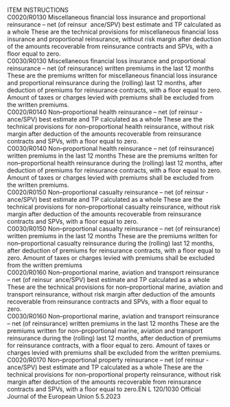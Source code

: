  
ITEM  INSTRUCTIONS  
C0020/R0130  Miscellaneous financial loss 
insurance and proportional 
reinsurance – net (of reinsur ­
ance/SPV) best estimate and TP 
calculated as a whole  These are the technical provisions for miscellaneous financial loss insurance and 
proportional reinsurance, without risk margin after deduction of the amounts 
recoverable from reinsurance contracts and SPVs, with a floor equal to zero.  
C0030/R0130  Miscellaneous financial loss 
insurance and proportional 
reinsurance – net (of 
reinsurance) written premiums 
in the last 12 months  These are the premiums written for miscellaneous financial loss insurance and 
proportional reinsurance during the (rolling) last 12 months, after deduction of 
premiums for reinsurance contracts, with a floor equal to zero. Amount of taxes 
or charges levied with premiums shall be excluded from the written premiums.  
C0020/R0140  Non–proportional health 
reinsurance – net (of reinsur ­
ance/SPV) best estimate and TP 
calculated as a whole  These are the technical provisions for non–proportional health reinsurance, 
without risk margin after deduction of the amounts recoverable from reinsurance 
contracts and SPVs, with a floor equal to zero.  
C0030/R0140  Non–proportional health 
reinsurance – net (of 
reinsurance) written premiums 
in the last 12 months  These are the premiums written for non–proportional health reinsurance during 
the (rolling) last 12 months, after deduction of premiums for reinsurance 
contracts, with a floor equal to zero. Amount of taxes or charges levied with 
premiums shall be excluded from the written premiums.  
C0020/R0150  Non–proportional casualty 
reinsurance – net (of reinsur ­
ance/SPV) best estimate and TP 
calculated as a whole  These are the technical provisions for non–proportional casualty reinsurance, 
without risk margin after deduction of the amounts recoverable from reinsurance 
contracts and SPVs, with a floor equal to zero.  
C0030/R0150  Non–proportional casualty 
reinsurance – net (of 
reinsurance) written premiums 
in the last 12 months  These are the premiums written for non–proportional casualty reinsurance during 
the (rolling) last 12 months, after deduction of premiums for reinsurance 
contracts, with a floor equal to zero. Amount of taxes or charges levied with 
premiums shall be excluded from the written premiums  
C0020/R0160  Non–proportional marine, 
aviation and transport 
reinsurance – net (of reinsur ­
ance/SPV) best estimate and TP 
calculated as a whole  These are the technical provisions for non–proportional marine, aviation and 
transport reinsurance, without risk margin after deduction of the amounts 
recoverable from reinsurance contracts and SPVs, with a floor equal to zero.  
C0030/R0160  Non–proportional marine, 
aviation and transport 
reinsurance – net (of 
reinsurance) written premiums 
in the last 12 months  These are the premiums written for non–proportional marine, aviation and 
transport reinsurance during the (rolling) last 12 months, after deduction of 
premiums for reinsurance contracts, with a floor equal to zero. Amount of 
taxes or charges levied with premiums shall be excluded from the written 
premiums.  
C0020/R0170  Non–proportional property 
reinsurance – net (of reinsur ­
ance/SPV) best estimate and TP 
calculated as a whole  These are the technical provisions for non–proportional property reinsurance, 
without risk margin after deduction of the amounts recoverable from reinsurance 
contracts and SPVs, with a floor equal to zero.EN  L 120/1030 Official Journal of the European Union 5.5.2023